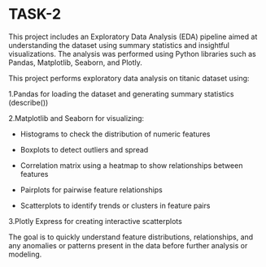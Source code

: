 # TASK-2

This project includes an Exploratory Data Analysis (EDA) pipeline aimed at understanding the dataset using summary statistics and insightful visualizations. The analysis was performed using Python libraries such as Pandas, Matplotlib, Seaborn, and Plotly.

This project performs exploratory data analysis on titanic dataset using:

1.Pandas for loading the dataset and generating summary statistics (describe())

2.Matplotlib and Seaborn for visualizing:

   * Histograms to check the distribution of numeric features

   * Boxplots to detect outliers and spread

   * Correlation matrix using a heatmap to show relationships between features

   * Pairplots for pairwise feature relationships

   * Scatterplots to identify trends or clusters in feature pairs

3.Plotly Express for creating interactive scatterplots

The goal is to quickly understand feature distributions, relationships, and any anomalies or patterns present in the data before further analysis or modeling.
